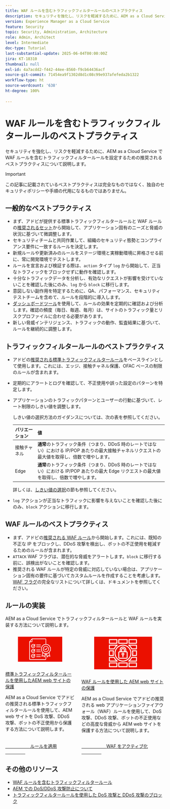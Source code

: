 ```yaml
---
title: WAF ルールを含むトラフィックフィルタールールのベストプラクティス
description: セキュリティを強化し、リスクを軽減するために、AEM as a Cloud Service で WAF ルールを含むトラフィックフィルタールールを設定するための推奨されるベストプラクティスについて説明します。
version: Experience Manager as a Cloud Service
feature: Security
topic: Security, Administration, Architecture
role: Admin, Architect
level: Intermediate
doc-type: Tutorial
last-substantial-update: 2025-06-04T00:00:00Z
jira: KT-18310
thumbnail: null
exl-id: 4a7acdd2-f442-44ee-8560-f9cb64436acf
source-git-commit: 71454ea9f1302d8d1c08c99e937afefeda2b1322
workflow-type: ht
source-wordcount: '638'
ht-degree: 100%

---
```


# WAF ルールを含むトラフィックフィルタールールのベストプラクティス

セキュリティを強化し、リスクを軽減するために、AEM as a Cloud Service で WAF ルールを含むトラフィックフィルタールールを設定するための推奨されるベストプラクティスについて説明します。

>[!IMPORTANT]
>
>この記事に記載されているベストプラクティスは完全なものではなく、独自のセキュリティポリシーや手順の代用になるものではありません。

## 一般的なベストプラクティス

- まず、アドビが提供する標準トラフィックフィルタールールと WAF ルールの[推奨されるセット](./overview.md#adobe-recommended-rules)から開始して、アプリケーション固有のニーズと脅威の状況に基づいて微調整します。
- セキュリティチームと共同作業して、組織のセキュリティ態勢とコンプライアンス要件に一致するルールを決定します。
- 新規ルールや更新済みのルールをステージ環境と実稼動環境に昇格させる前に、常に開発環境でテストします。
- ルールを宣言および検証する際は、`action` タイプ `log` から開始して、正当なトラフィックをブロックせずに動作を確認します。
- 十分なトラフィックデータを分析し、有効なリクエストが影響を受けていないことを確認した後にのみ、`log` から `block` に移行します。
- 意図しない副作用を特定するために、QA、パフォーマンス、セキュリティテストチームを含めて、ルールを段階的に導入します。
- [ダッシュボードツール](https://github.com/adobe/AEMCS-CDN-Log-Analysis-Tooling)を使用して、ルールの効果を定期的に確認および分析します。確認の頻度（毎日、毎週、毎月）は、サイトのトラフィック量とリスクプロファイルに合わせる必要があります。
- 新しい脅威インテリジェンス、トラフィックの動作、監査結果に基づいて、ルールを継続的に調整します。

## トラフィックフィルタールールのベストプラクティス

- アドビの[推奨される標準トラフィックフィルタールール](https://experienceleague.adobe.com/ja/docs/experience-manager-cloud-service/content/security/traffic-filter-rules-including-waf#recommended-starter-rules)をベースラインとして使用します。これには、エッジ、接触チャネル保護、OFAC ベースの制限のルールが含まれます。
- 定期的にアラートとログを確認して、不正使用や誤った設定のパターンを特定します。
- アプリケーションのトラフィックパターンとユーザーの行動に基づいて、レート制限のしきい値を調整します。

  しきい値の選択方法のガイダンスについては、次の表を参照してください。

  | バリエーション | 値 |
  | :--------- | :------- |
  | 接触チャネル | **通常**&#x200B;のトラフィック条件（つまり、DDoS 時のレートではない）における IP/POP あたりの最大接触チャネルリクエストの最大値を取得し、倍数で増やします。 |
  | Edge | **通常**&#x200B;のトラフィック条件（つまり、DDoS 時のレートではない）における IP/POP あたりの最大 Edge リクエストの最大値を取得し、倍数で増やします。 |

  詳しくは、[しきい値の選択](../blocking-dos-attack-using-traffic-filter-rules.md#choosing-threshold-values)の節も参照してください。

- `log` アクションが正当なトラフィックに影響を与えないことを確認した後にのみ、`block` アクションに移行します。

## WAF ルールのベストプラクティス

- まず、アドビの[推奨される WAF ルール](https://experienceleague.adobe.com/ja/docs/experience-manager-cloud-service/content/security/traffic-filter-rules-including-waf#recommended-nonwaf-starter-rules)から開始します。これには、既知の不正な IP をブロックし、DDoS 攻撃を検出し、ボットの不正使用を軽減するためのルールが含まれます。
- `ATTACK` WAF フラグは、潜在的な脅威をアラートします。`block` に移行する前に、誤検出がないことを確認します。
- 推奨される WAF ルールが特定の脅威に対応していない場合は、アプリケーション固有の要件に基づいてカスタムルールを作成することを考慮します。[WAF フラグ](https://experienceleague.adobe.com/ja/docs/experience-manager-cloud-service/content/security/traffic-filter-rules-including-waf#waf-flags-list)の完全なリストについて詳しくは、ドキュメントを参照してください。

## ルールの実装

AEM as a Cloud Service でトラフィックフィルタールールと WAF ルールを実装する方法について説明します。

<!-- CARDS
{target = _self}

* ./use-cases/using-traffic-filter-rules.md
  {title = Protecting AEM websites using standard traffic filter rules}
  {description = Learn how to protect AEM websites from DoS, DDoS and bot abuse using Adobe-recommended standard traffic filter rules in AEM as a Cloud Service.}
  {image = ./assets/use-cases/using-traffic-filter-rules.png}
  {cta = Apply Rules}

* ./use-cases/using-waf-rules.md
  {title = Protecting AEM websites using WAF traffic filter rules}
  {description = Learn how to protect AEM websites from sophisticated threats including DoS, DDoS, and bot abuse using Adobe-recommended Web Application Firewall (WAF) traffic filter rules in AEM as a Cloud Service.}
  {image = ./assets/use-cases/using-waf-rules.png}
  {cta = Activate WAF}
-->
<!-- START CARDS HTML - DO NOT MODIFY BY HAND -->
<div class="columns">
    <div class="column is-half-tablet is-half-desktop is-one-third-widescreen" aria-label="Protecting AEM websites using standard traffic filter rules">
        <div class="card" style="height: 100%; display: flex; flex-direction: column; height: 100%;">
            <div class="card-image">
                <figure class="image x-is-16by9">
                    <a href="./use-cases/using-traffic-filter-rules.md" title="標準トラフィックフィルタールールを使用した AEM web サイトの保護" target="_self" rel="referrer">
                        <img class="is-bordered-r-small" src="./assets/use-cases/using-traffic-filter-rules.png" alt="標準トラフィックフィルタールールを使用した AEM web サイトの保護"
                             style="width: 100%; aspect-ratio: 16 / 9; object-fit: cover; overflow: hidden; display: block; margin: auto;">
                    </a>
                </figure>
            </div>
            <div class="card-content is-padded-small" style="display: flex; flex-direction: column; flex-grow: 1; justify-content: space-between;">
                <div class="top-card-content">
                    <p class="headline is-size-6 has-text-weight-bold">
                        <a href="./use-cases/using-traffic-filter-rules.md" target="_self" rel="referrer" title="標準トラフィックフィルタールールを使用した AEM web サイトの保護">標準トラフィックフィルタールールを使用したAEM web サイトの保護</a>
                    </p>
                    <p class="is-size-6">AEM as a Cloud Service でアドビの推奨される標準トラフィックフィルタールールを使用して、AEM web サイトを DoS 攻撃、DDoS 攻撃、ボットの不正使用から保護する方法について説明します。</p>
                </div>
                <a href="./use-cases/using-traffic-filter-rules.md" target="_self" rel="referrer" class="spectrum-Button spectrum-Button--outline spectrum-Button--primary spectrum-Button--sizeM" style="align-self: flex-start; margin-top: 1rem;">
                    <span class="spectrum-Button-label has-no-wrap has-text-weight-bold">ルールを適用</span>
                </a>
            </div>
        </div>
    </div>
    <div class="column is-half-tablet is-half-desktop is-one-third-widescreen" aria-label="Protecting AEM websites using WAF rules">
        <div class="card" style="height: 100%; display: flex; flex-direction: column; height: 100%;">
            <div class="card-image">
                <figure class="image x-is-16by9">
                    <a href="./use-cases/using-waf-rules.md" title="WAF ルールを使用した AEM web サイトの保護" target="_self" rel="referrer">
                        <img class="is-bordered-r-small" src="./assets/use-cases/using-waf-rules.png" alt="WAF ルールを使用した AEM web サイトの保護"
                             style="width: 100%; aspect-ratio: 16 / 9; object-fit: cover; overflow: hidden; display: block; margin: auto;">
                    </a>
                </figure>
            </div>
            <div class="card-content is-padded-small" style="display: flex; flex-direction: column; flex-grow: 1; justify-content: space-between;">
                <div class="top-card-content">
                    <p class="headline is-size-6 has-text-weight-bold">
                        <a href="./use-cases/using-waf-rules.md" target="_self" rel="referrer" title="WAF ルールを使用した AEM web サイトの保護">WAF ルールを使用した AEM web サイトの保護</a>
                    </p>
                    <p class="is-size-6">AEM as a Cloud Service でアドビの推奨される web アプリケーションファイアウォール（WAF）ルールを使用して、DoS 攻撃、DDoS 攻撃、ボットの不正使用などの高度な脅威から AEM web サイトを保護する方法について説明します。</p>
                </div>
                <a href="./use-cases/using-waf-rules.md" target="_self" rel="referrer" class="spectrum-Button spectrum-Button--outline spectrum-Button--primary spectrum-Button--sizeM" style="align-self: flex-start; margin-top: 1rem;">
                    <span class="spectrum-Button-label has-no-wrap has-text-weight-bold">WAF をアクティブ化</span>
                </a>
            </div>
        </div>
    </div>
</div>
<!-- END CARDS HTML - DO NOT MODIFY BY HAND -->

## その他のリソース

- [WAF ルールを含むトラフィックフィルタールール](https://experienceleague.adobe.com/ja/docs/experience-manager-cloud-service/content/security/traffic-filter-rules-including-waf)
- [AEM での DoS/DDoS 攻撃防止について](https://experienceleague.adobe.com/ja/docs/experience-manager-learn/foundation/security/understanding-dos-and-prevention-approaches)
- [トラフィックフィルタールールを使用した DoS 攻撃と DDoS 攻撃のブロック](https://experienceleague.adobe.com/ja/docs/experience-manager-learn/cloud-service/security/blocking-dos-attack-using-traffic-filter-rules)
